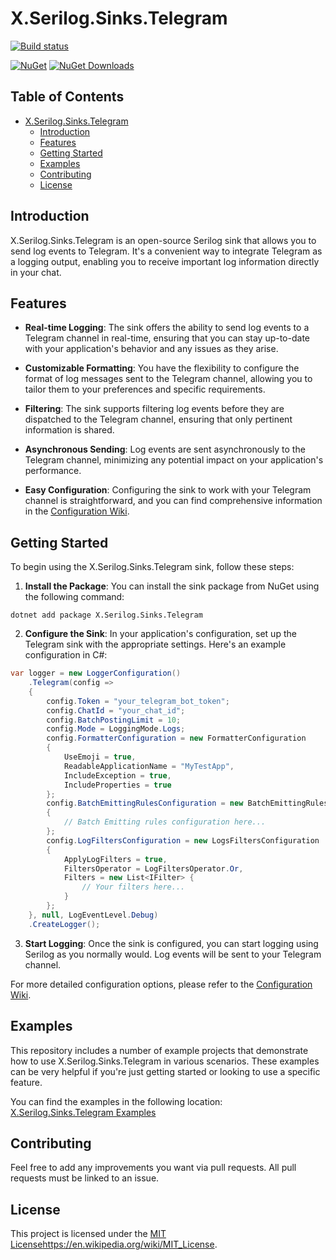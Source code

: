 # X.Serilog.Sinks.Telegram

[![Build status](https://ci.appveyor.com/api/projects/status/n4uj9qfuywrkdrhb/branch/main?svg=true)](https://ci.appveyor.com/project/Bardin08/x-serilog-sinks-telegram/branch/main)

[![NuGet](https://img.shields.io/nuget/v/X.Serilog.Sinks.Telegram)](https://www.nuget.org/packages/X.Serilog.Sinks.Telegram)
[![NuGet Downloads](https://img.shields.io/nuget/dt/X.Serilog.Sinks.Telegram)](https://www.nuget.org/packages/X.Serilog.Sinks.Telegram)

## Table of Contents

- [X.Serilog.Sinks.Telegram](#xserilogsinkstelegram)
  - [Introduction](#introduction)
  - [Features](#features)
  - [Getting Started](#getting-started)
  - [Examples](#examples)
  - [Contributing](#contributing)
  - [License](#license)

## Introduction

X.Serilog.Sinks.Telegram is an open-source Serilog sink that allows you to send log events to Telegram. It's a convenient way to integrate Telegram as a logging output, enabling you to receive important log information directly in your chat.

## Features

- **Real-time Logging**: The sink offers the ability to send log events to a Telegram channel in real-time, ensuring that you can stay up-to-date with your application's behavior and any issues as they arise.

- **Customizable Formatting**: You have the flexibility to configure the format of log messages sent to the Telegram channel, allowing you to tailor them to your preferences and specific requirements.

- **Filtering**: The sink supports filtering log events before they are dispatched to the Telegram channel, ensuring that only pertinent information is shared.

- **Asynchronous Sending**: Log events are sent asynchronously to the Telegram channel, minimizing any potential impact on your application's performance.

- **Easy Configuration**: Configuring the sink to work with your Telegram channel is straightforward, and you can find comprehensive information in the [Configuration Wiki](https://github.com/Bardin08/X.Serilog.Sinks.Telegram/wiki/Configuration).

## Getting Started

To begin using the X.Serilog.Sinks.Telegram sink, follow these steps:

1. **Install the Package**: You can install the sink package from NuGet using the following command:
```shell
dotnet add package X.Serilog.Sinks.Telegram
```

2. **Configure the Sink**: In your application's configuration, set up the Telegram sink with the appropriate settings. Here's an example configuration in C#:

```c#
var logger = new LoggerConfiguration()
    .Telegram(config =>
    {
        config.Token = "your_telegram_bot_token";
        config.ChatId = "your_chat_id";
        config.BatchPostingLimit = 10;
        config.Mode = LoggingMode.Logs;
        config.FormatterConfiguration = new FormatterConfiguration
        {
            UseEmoji = true,
            ReadableApplicationName = "MyTestApp",
            IncludeException = true,
            IncludeProperties = true
        };
        config.BatchEmittingRulesConfiguration = new BatchEmittingRulesConfiguration
        {
            // Batch Emitting rules configuration here...
        };
        config.LogFiltersConfiguration = new LogsFiltersConfiguration
        {
            ApplyLogFilters = true,
            FiltersOperator = LogFiltersOperator.Or,
            Filters = new List<IFilter> {
                // Your filters here...
            }
        };
    }, null, LogEventLevel.Debug)
    .CreateLogger();
```

3. **Start Logging**: Once the sink is configured, you can start logging using Serilog as you normally would. Log events will be sent to your Telegram channel.

For more detailed configuration options, please refer to the [Configuration Wiki](https://github.com/Bardin08/X.Serilog.Sinks.Telegram/wiki/Configuration).

## Examples

This repository includes a number of example projects that demonstrate how to use X.Serilog.Sinks.Telegram in various scenarios. These examples can be very helpful if you're just getting started or looking to use a specific feature.

You can find the examples in the following location: [X.Serilog.Sinks.Telegram Examples](https://github.com/Bardin08/X.Serilog.Sinks.Telegram/tree/main/examples)

## Contributing
Feel free to add any improvements you want via pull requests. All pull requests must be linked to an issue.

## License
This project is licensed under the [MIT License](https://en.wikipedia.org/wiki/MIT_License)https://en.wikipedia.org/wiki/MIT_License.
